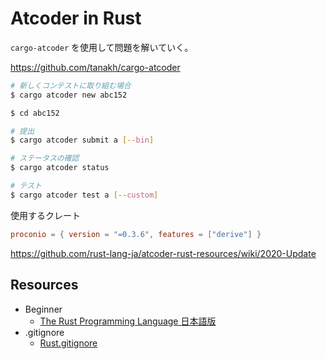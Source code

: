 # Atcoder in Rust

`cargo-atcoder` を使用して問題を解いていく。

https://github.com/tanakh/cargo-atcoder

```bash
# 新しくコンテストに取り組む場合
$ cargo atcoder new abc152

$ cd abc152

# 提出
$ cargo atcoder submit a [--bin]

# ステータスの確認
$ cargo atcoder status

# テスト
$ cargo atcoder test a [--custom]
```

使用するクレート

```toml
proconio = { version = "=0.3.6", features = ["derive"] }
```

https://github.com/rust-lang-ja/atcoder-rust-resources/wiki/2020-Update

## Resources

- Beginner
  - [The Rust Programming Language 日本語版](https://doc.rust-jp.rs/book-ja/title-page.html)
- .gitignore
  - [Rust.gitignore](https://github.com/github/gitignore/blob/master/Rust.gitignore)
